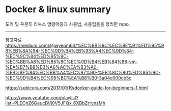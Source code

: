 # Docker & linux summary

도커 및 우분투 리눅스 명령어등과 사용법, 사용팁들을 정리한 repo.


---------
참고자료
https://medium.com/@jwyeom63/%EC%8B%9C%EC%9E%91%ED%95%98%EB%8A%94-%EC%9D%B4%EB%93%A4%EC%9D%84-%EC%9C%84%ED%95%9C-%EC%BB%A8%ED%85%8C%EC%9D%B4%EB%84%88-vm-%EA%B7%B8%EB%A6%AC%EA%B3%A0-%EB%8F%84%EC%BB%A4%EC%97%90-%EB%8C%80%ED%95%9C-%EC%9D%B4%EC%95%BC%EA%B8%B0-3a04c000cb5c

https://subicura.com/2017/01/19/docker-guide-for-beginners-1.html

https://www.youtube.com/playlist?list=PLEOnZ6GeucBVj0V5JFQx_6XBbZrrynzMh
